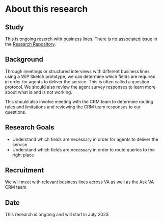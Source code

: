 # About this research

## Study
This is ongoing reserch with business lines. There is no associated issue in the [Research Repository](https://github.com/orgs/department-of-veterans-affairs/projects/880).

## Background
Through meetings or structured interviews with different business lines using a WIP Sketch prototype, we can determine which fields are required in order for agents to deliver the service. This is often called a question protocol. We should also review the agent survey responses to learn more about what is and is not working.

This should also involve meeting with the CRM team to determine routing rules and limitations and reviewing the CRM team responses to our questions.

## Research Goals
* Understand which fields are necessary in order for agents to deliver the service
* Understand which fields are necessary in order to route queries to the right place

## Recruitment
We will meet with relevant business lines across VA as well as the Ask VA CRM team. 

## Date
This research is ongonig and will start in July 2023.
